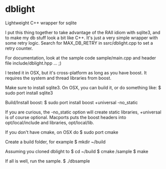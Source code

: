 # dblight
Lightweight C++ wrapper for sqlite

I put this thing together to take advantage of the RAII idiom with sqlite3, and to make my db stuff look a bit like C++. It's just a very simple wrapper with some retry logic. Search for MAX_DB_RETRY in ssrc/dblight.cpp to set a retry counter.

For documentation, look at the sample code sample/main.cpp and header file include/dblight.hpp ... ;)

I tested it in OSX, but it's cross-platform as long as you have boost. It requires the system and thread libraries from boost.

Make sure to install sqlite3. On OSX, you can build it, or do something like:
$ sudo port install sqlite3

Build/Install boost:
$ sudo port install boost +universal -no_static

If you are curious, the -no_static option will create static libraries, +universal is of course optional. Macports puts the boost headers into opt/local/include and libraries, opt/local/lib.

If you don't have cmake, on OSX do
$ sudo port cmake

Create a build folder, for example 
$ mkdir ~/build

Assuming you cloned dblight to <dblight>
$ cd ~/build
$ cmake <dblight>/sample
$ make

If all is well, run the sample.
$ ./dbsample


